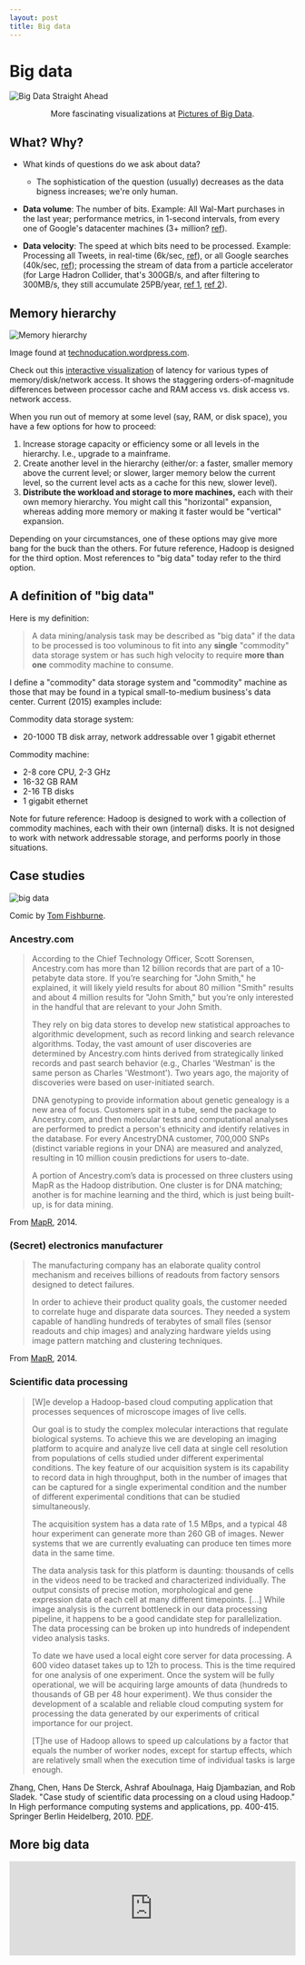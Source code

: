 ```yaml
---
layout: post
title: Big data
---
```


# Big data

![Big Data Straight Ahead](/images/big-data-sign.jpg)

<div style="text-align: center">More fascinating visualizations at <a href="http://bigdatapix.tumblr.com/">Pictures of Big Data</a>.</div>

## What? Why?

- What kinds of questions do we ask about data?

  - The sophistication of the question (usually) decreases as the data bigness increases; we're only human.

- **Data volume**: The number of bits. Example: All Wal-Mart purchases in the last year; performance metrics, in 1-second intervals, from every one of Google's datacenter machines (3+ million? [ref](https://plus.google.com/+JamesPearn/posts/VaQu9sNxJuY)).

- **Data velocity**: The speed at which bits need to be processed. Example: Processing all Tweets, in real-time (6k/sec, [ref](http://www.internetlivestats.com/twitter-statistics/)), or all Google searches (40k/sec, [ref](http://www.internetlivestats.com/google-search-statistics/)); processing the stream of data from a particle accelerator (for Large Hadron Collider, that's 300GB/s, and after filtering to 300MB/s, they still accumulate 25PB/year, [ref 1](http://en.wikipedia.org/wiki/Large_Hadron_Collider#Computing_resources), [ref 2](http://en.wikipedia.org/wiki/Worldwide_LHC_Computing_Grid)).

## Memory hierarchy

![Memory hierarchy](/images/memory-hierarchy.png)

Image found at [technoducation.wordpress.com](http://technoducation.wordpress.com/).

Check out this [interactive visualization](http://www.eecs.berkeley.edu/~rcs/research/interactive_latency.html) of latency for various types of memory/disk/network access. It shows the staggering orders-of-magnitude differences between processor cache and RAM access vs. disk access vs. network access.

When you run out of memory at some level (say, RAM, or disk space), you have a few options for how to proceed:

1. Increase storage capacity or efficiency some or all levels in the hierarchy. I.e., upgrade to a mainframe.
2. Create another level in the hierarchy (either/or: a faster, smaller memory above the current level; or slower, larger memory below the current level, so the current level acts as a cache for this new, slower level).
3. **Distribute the workload and storage to more machines,** each with their own memory hierarchy. You might call this "horizontal" expansion, whereas adding more memory or making it faster would be "vertical" expansion.

Depending on your circumstances, one of these options may give more bang for the buck than the others. For future reference, Hadoop is designed for the third option. Most references to "big data" today refer to the third option.

## A definition of "big data"

Here is my definition:

> A data mining/analysis task may be described as "big data" if the data to be processed is too voluminous to fit into any **single** "commodity" data storage system or has such high velocity to require **more than one** commodity machine to consume.

I define a "commodity" data storage system and "commodity" machine as those that may be found in a typical small-to-medium business's data center. Current (2015) examples include:

Commodity data storage system:

- 20-1000 TB disk array, network addressable over 1 gigabit ethernet

Commodity machine:

- 2-8 core CPU, 2-3 GHz
- 16-32 GB RAM
- 2-16 TB disks
- 1 gigabit ethernet

Note for future reference: Hadoop is designed to work with a collection of commodity machines, each with their own (internal) disks. It is not designed to work with network addressable storage, and performs poorly in those situations.

## Case studies

![big data](/images/big-data-comic.jpg)

Comic by [Tom Fishburne](http://tomfishburne.com/2014/01/big-data.html).

### Ancestry.com

> According to the Chief Technology Officer, Scott Sorensen, Ancestry.com has more than 12 billion records that are part of a 10-petabyte data store. If you’re searching for "John Smith," he explained, it will likely yield results for about 80 million "Smith" results and about 4 million results for "John Smith," but you’re only interested in the handful that are relevant to your John Smith.
>
> They rely on big data stores to develop new statistical approaches to algorithmic development, such as record linking and search relevance algorithms. Today, the vast amount of user discoveries are determined by Ancestry.com hints derived from strategically linked records and past search behavior (e.g., Charles 'Westman' is the same person as Charles 'Westmont'). Two years ago, the majority of discoveries were based on user-initiated search.
>
> DNA genotyping to provide information about genetic genealogy is a new area of focus. Customers spit in a tube, send the package to Ancestry.com, and then molecular tests and computational analyses are performed to predict a person's ethnicity and identify relatives in the database. For every AncestryDNA customer, 700,000 SNPs (distinct variable regions in your DNA) are measured and analyzed, resulting in 10 million cousin predictions for users to-date.
>
> A portion of Ancestry.com’s data is processed on three clusters using MapR as the Hadoop distribution. One cluster is for DNA matching; another is for machine learning and the third, which is just being built-up, is for data mining.

From [MapR](https://www.mapr.com/resources/customer-case-studies), 2014.

### (Secret) electronics manufacturer

> The manufacturing company has an elaborate quality control mechanism and receives billions of readouts from factory sensors designed to detect failures.
>
> In order to achieve their product quality goals, the customer needed to correlate huge and disparate data sources. They needed a system capable of handling hundreds of terabytes of small files (sensor readouts and chip images) and analyzing hardware yields using image pattern matching and clustering techniques.

From [MapR](https://www.mapr.com/resources/customer-case-studies), 2014.

### Scientific data processing

> [W]e develop a Hadoop-based cloud computing application that processes sequences of microscope images of live cells.
>
> Our goal is to study the complex molecular interactions that regulate biological systems. To achieve this we are developing an imaging platform to acquire and analyze live cell data at single cell resolution from populations of cells studied under different experimental conditions. The key feature of our acquisition system is its capability to record data in high throughput, both in the number of images that can be captured for a single experimental condition and the number of different experimental conditions that can be studied simultaneously.
>
> The acquisition system has a data rate of 1.5 MBps, and a typical 48 hour experiment can generate more than 260 GB of images. Newer systems that we are currently evaluating can produce ten times more data in the same time.
>
> The data analysis task for this platform is daunting: thousands of cells in the videos need to be tracked and characterized individually. The output consists of precise motion, morphological and gene expression data of each cell at many different timepoints. [...] While image analysis is the current bottleneck in our data processing pipeline, it happens to be a good candidate step for parallelization. The data processing can be broken up into hundreds of independent video analysis tasks.
>
> To date we have used a local eight core server for data processing. A 600 video dataset takes up to 12h to process. This is the time required for one analysis of one experiment. Once the system will be fully operational, we will be acquiring large amounts of data (hundreds to thousands of GB per 48 hour experiment). We thus consider the development of a scalable and reliable cloud computing system for processing the data generated by our experiments of critical importance for our project.
>
> [T]he use of Hadoop allows to speed up calculations by a factor that equals the number of worker nodes, except for startup effects, which are relatively small when the execution time of individual tasks is large enough.

Zhang, Chen, Hans De Sterck, Ashraf Aboulnaga, Haig Djambazian, and Rob Sladek. "Case study of scientific data processing on a cloud using Hadoop." In High performance computing systems and applications, pp. 400-415. Springer Berlin Heidelberg, 2010. [PDF](http://202.154.59.182/mfile/files/Information%20System/High%20Performance%20Computing%20Systems%20and%20Applications%3B%2023rd%20HPCS%202009/Chapter%2029%20Case%20Study%20of%20Scientific%20Data%20Processing%20on%20a%20Cloud%20Using%20Hadoop.pdf).

## More big data

<div style="text-align: center">
<iframe width="100%" height="166" scrolling="no" frameborder="no" src="https://w.soundcloud.com/player/?url=https%3A//api.soundcloud.com/tracks/105081265&amp;color=ff5500&amp;auto_play=false&amp;hide_related=true&amp;show_comments=false&amp;show_user=false&amp;show_reposts=false"></iframe>
</div>